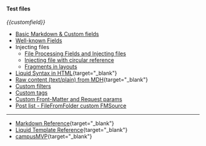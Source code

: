 ﻿---
published: false
CustomField: This is from a custom field in the Front Matter
---
#### Test files

_{{customfield}}_

- [Basic Markdown & Custom fields](~/)
- [Well-known Fields](~/well-known-fields.md)
- Injecting files
  - [File Processing Fields and Injecting files](~/insertfiles/fpf.md)
  - [Injecting file with circular reference](~/insertfiles/fpf_circular_reference.md)
  - [Fragments in layouts](~/insertfiles/fragments.md)
- [Liquid Syntax in HTML](~/liquid.mdh){target="_blank"}
- [Raw content (text/plain) from MDH](~/raw.mdh){target="_blank"}
- [Custom filters](~/customfilters.md)
- [Custom tags](~/customtags.md)
- [Custom Front-Matter and Request params](~/customFMSrc.md?param1=1&s=Hi)
- [Post list - FileFromFolder custom FMSource](~/posts/)

----
- [Markdown Reference](https://guides.github.com/features/mastering-markdown/){target="_blank"}
- [Liquid Template Reference](https://shopify.github.io/liquid/){target="_blank"}
- [campusMVP](https://www.campusmvp.es){target="_blank"}